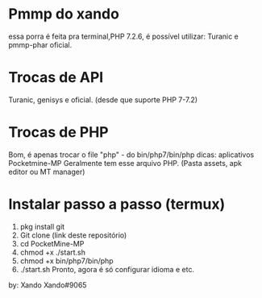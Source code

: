 # Pmmp do xando 
 essa porra é feita pra terminal,PHP 7.2.6,
 é possível utilizar: Turanic
 e pmmp-phar oficial.

# Trocas de API
Turanic, genisys e oficial. 
 (desde que suporte PHP 7-7.2)

# Trocas de PHP
Bom, é apenas trocar o file "php" -
do bin/php7/bin/php 
 dicas: aplicativos
 Pocketmine-MP Geralmente tem esse arquivo PHP. 
(Pasta assets, apk editor ou MT manager)

# Instalar passo a passo (termux)
1. pkg install git
2. Git clone (link deste repositório)
3. cd PocketMine-MP
4. chmod +x ./start.sh
5. chmod +x bin/php7/bin/php
6. ./start.sh 
Pronto, agora é só configurar idioma e etc.



by: Xando
Xando#9065
